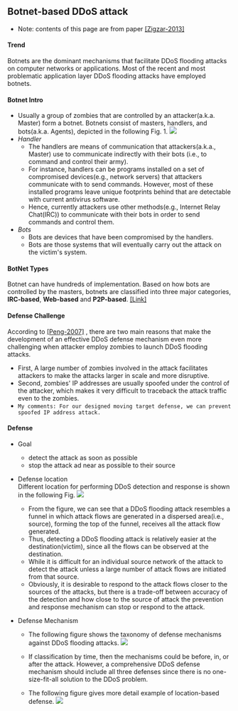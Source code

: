 Botnet-based DDoS attack
---

- Note: contents of this page are from paper [[Zigzar-2013]]()

#### Trend
Botnets are the dominant mechanisms that facilitate DDoS flooding attacks on computer networks or applications. Most of the recent and most problematic application layer DDoS flooding attacks have employed botnets.


#### Botnet Intro
- Usually a group of zombies that are controlled by an attacker(a.k.a. Master) form a botnet. Botnets consist of masters, handlers, and bots(a.k.a. Agents), depicted in the following Fig. 1.
![](https://github.com/hxwang/Security-Summary/blob/master/DDoS/botnet-example.PNG)
- *Handler*
    -  The handlers are means of communication that attackers(a.k.a., Master) use to communicate indirectly with their bots (i.e., to command and control their army).
    -  For instance, handlers can be programs installed on a set of compromised devices(e.g., network servers) that attackers communicate with to send commands. However, most of these installed programs leave unique footprints behind that are detectable with current antivirus software.
    - Hence, currently attackers use other methods(e.g., Internet Relay Chat(IRC)) to communicate with their bots in order to send commands and control them.
- *Bots*
    - Bots are devices that have been compromised by the handlers. 
    - Bots are those systems that will eventually carry out the attack on the victim's system.
    
#### BotNet Types
Botnet can have hundreds of implementation. Based on how bots are controlled by the masters, botnets are classified into three major categories, **IRC-based**, **Web-based** and **P2P-based**. [[Link]](https://github.com/hxwang/Security-Summary/blob/master/DDoS/botnet-types.md)


#### Defense Challenge
According to [[Peng-2007]](http://dl.acm.org/citation.cfm?id=1216373) , there are two main reasons that make the development of an effective DDoS defense mechanism even more challenging when attacker employ zombies to launch DDoS flooding attacks.

- First, A large number of zombies involved in the attack facilitates attackers to make the attacks larger in scale and more disruptive.
- Second, zombies' IP addresses are usually spoofed under the control of the attacker, which makes it very difficult to traceback the attack traffic even to the zombies.
- `My comments: For our designed moving target defense, we can prevent spoofed IP address attack.`

#### Defense 
- Goal
	- detect the attack as soon as possible
	- stop the attack ad near as possible to their source
	
- Defense location	
Different location for performing DDoS detection and response is shown in the following Fig.
![](https://github.com/hxwang/Security-Summary/blob/master/DDoS/botnet-defense-location.PNG)
	- From the figure, we can see that a DDoS flooding attack resembles a funnel in which attack flows are generated in a dispersed area(i.e., source), forming the top of the funnel, receives all the attack flow generated.
	- Thus, detecting a DDoS flooding attack is relatively easier at the destination(victim), since all the flows can be observed at the destination.
	- While it is difficult for an individual source network of the attack to detect the attack unless a large number of attack flows are initiated from that source.
	- Obviously, it is desirable to respond to the attack flows closer to the sources of the attacks, but there is a trade-off between accuracy of the detection and how close to the source of attack the prevention and response mechanism can stop or respond to the attack.

- Defense Mechanism
	- The following figure shows the taxonomy of defense mechanisms against DDoS flooding attacks.
![](https://github.com/hxwang/Security-Summary/blob/master/DDoS/botnet-defense-taxonomy.PNG)

	- If classification by time, then the mechanisms could be before, in, or after the attack. However, a comprehensive DDoS defense mechanism should include all three defenses since there is no one-size-fit-all solution to the DDoS problem.

	- The following figure gives more detail example of location-based defense.
![](https://github.com/hxwang/Security-Summary/blob/master/DDoS/botnet-network-level-defense-by-location.PNG)


